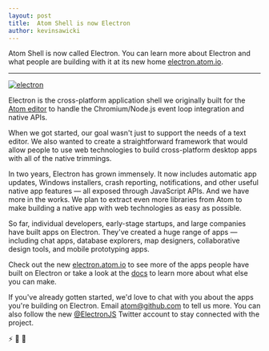```yaml
---
layout: post
title:  Atom Shell is now Electron
author: kevinsawicki
---
```


Atom Shell is now called Electron. You can learn more about Electron and what people are building with it at its new home [electron.atom.io][electron].

---

[![electron](https://cloud.githubusercontent.com/assets/671378/7396651/b7fae482-ee57-11e4-97a2-053515654c75.png)][electron]

Electron is the cross-platform application shell we originally built for the [Atom editor][atom] to handle the Chromium/Node.js event loop integration and native APIs.

When we got started, our goal wasn't just to support the needs of a text editor. We also wanted to create a straightforward framework that would allow people to use web technologies to build cross-platform desktop apps with all of the native trimmings.

In two years, Electron has grown immensely. It now includes automatic app updates, Windows installers, crash reporting, notifications, and other useful native app features &mdash; all exposed through JavaScript APIs. And we have more in the works. We plan to extract even more libraries from Atom to make building a native app with web technologies as easy as possible.

So far, individual developers, early-stage startups, and large companies have built apps on Electron. They've created a huge range of apps &mdash; including chat apps, database explorers, map designers, collaborative design tools, and mobile prototyping apps.

Check out the new [electron.atom.io][electron] to see more of the apps people have built on Electron or take a look at the [docs][docs] to learn more about what else you can make.

If you've already gotten started, we'd love to chat with you about the apps you're building on Electron. Email [atom@github.com](mailto:atom@github.com?Subject=Electron) to tell us more. You can also follow the new [@ElectronJS](https://twitter.com/electronjs) Twitter account to stay connected with the project.

:zap: :blue_heart: :electric_plug:

[atom]: https://atom.io
[docs]: https://github.com/atom/electron/tree/master/docs#readme
[electron]: http://electron.atom.io

